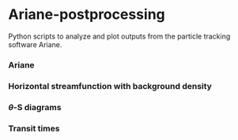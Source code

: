 # Ariane-postprocessing
Python scripts to analyze and plot outputs from the particle tracking software Ariane.

### Ariane


### Horizontal streamfunction with background density

### $\theta$-S diagrams

### Transit times
